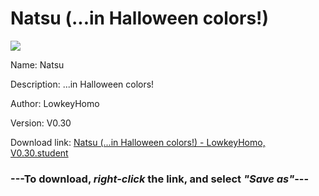 # Natsu (...in Halloween colors!)

<img src = "https://raw.githubusercontent.com/Arbiter1223/Daigaku-Gurashi-Custom-Students/master/Students/Files/Natsu%20(...in%20Halloween%20colors!).png">

Name: Natsu

Description: ...in Halloween colors!

Author: LowkeyHomo

Version: V0.30

Download link: <a href="https://raw.githubusercontent.com/Arbiter1223/Daigaku-Gurashi-Custom-Students/master/Students/Files/Natsu%20(...in%20Halloween%20colors!)%20-%20LowkeyHomo%2C%20V0.30.student">Natsu (...in Halloween colors!) - LowkeyHomo, V0.30.student</a>

### ---**To download, _right-click_ the link, and select _"Save as"_**---
